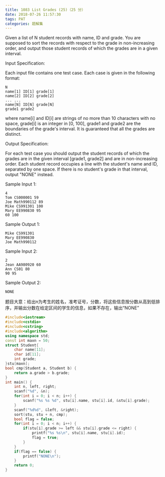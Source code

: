 ```yaml
---
title: 1083 List Grades (25)（25 分）
date: 2018-07-26 11:57:30
tags: PAT
categories: 题解集
---
```


Given a list of N student records with name, ID and grade. You are supposed to sort the records with respect to the grade in non-increasing order, and output those student records of which the grades are in a given interval.

Input Specification:

Each input file contains one test case. Each case is given in the following format:
```
N
name[1] ID[1] grade[1]
name[2] ID[2] grade[2]
... ...
name[N] ID[N] grade[N]
grade1 grade2
```
where name[i] and ID[i] are strings of no more than 10 characters with no space, grade[i] is an integer in [0, 100], grade1 and grade2 are the boundaries of the grade's interval. It is guaranteed that all the grades are distinct.

Output Specification:

For each test case you should output the student records of which the grades are in the given interval [grade1, grade2] and are in non-increasing order. Each student record occupies a line with the student's name and ID, separated by one space. If there is no student's grade in that interval, output "NONE" instead.

Sample Input 1:
```
4
Tom CS000001 59
Joe Math990112 89
Mike CS991301 100
Mary EE990830 95
60 100
```
Sample Output 1:
```
Mike CS991301
Mary EE990830
Joe Math990112
```
Sample Input 2:
```
2
Jean AA980920 60
Ann CS01 80
90 95
```
Sample Output 2:
```
NONE
```
题目大意：给出n为考生的姓名，准考证号，分数，将这些信息按分数从高到低排序，并输出分数在给定区间的学生的信息，如果不存在，输出“NONE”

```cpp
#include<iostream>
#include<cstdio>
#include<cstring>
#include<algorithm>
using namespace std;
const int maxn = 50;
struct Student{
    char name[11];
    char id[11];
    int grade;
}stu[maxn];
bool cmp(Student a, Student b) {
    return a.grade > b.grade;
}
int main() {
    int n, left, right;
    scanf("%d", &n);
    for(int i = 0; i < n; i++) {
        scanf("%s %s %d", stu[i].name, stu[i].id, &stu[i].grade);
    }
    scanf("%d%d", &left, &right);
    sort(stu, stu + n, cmp);
    bool flag = false;
    for(int i = 0; i < n; i++) {
        if(stu[i].grade >= left && stu[i].grade <= right) {
            printf("%s %s\n", stu[i].name, stu[i].id);
            flag = true;
        }
    }
    if(flag == false) {
        printf("NONE\n");
    }
    return 0;
}

```